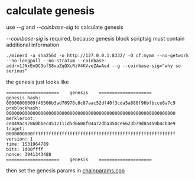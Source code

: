 # calculate genesis

use *--g* and *--coinbase-sig* to calculate genesis

*--coinbase-sig* is required, because genesis block scriptsig must contain additional information 
```
./minerd -a sha256d -o http://127.0.0.1:8332/ -O cf:mymm --no-getwork --no-longpoll --no-stratum --coinbase-addr=1JNxEnQC3ofS8vaZqQXcRzV4KVveZAwAed --g --coinbase-sig="why so serious"
```
the genesis just looks like
```
====================    genesis    ====================
genesis hash: 00000000009f46506b3ad70976c8c87aac52df40f3cda5a880f96bfbcce8a7c9
preblockhash: 0000000000000000000000000000000000000000000000000000000000000000
merkleroot: ce449ac92860bbec4532111d5d6608f04a72dba350ce6623b79d8a459b4cb4e9
traget: 0000000000ffffffffffffffffffffffffffffffffffffffffffffffffffffff
version: 1
time: 1531964789
bits: 1d00ffff
nonce: 3941343488
====================    genesis    ====================
```

then set the genesis params in [chainparams.cpp](./chainparams.cpp#L26)
